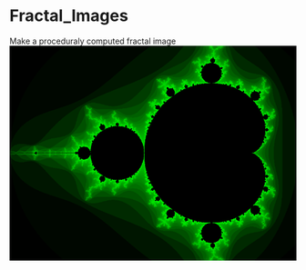 # Fractal_Images
Make a proceduraly computed fractal image
![Fractal Image](https://github.com/nikkaramessinis/Fractal_Images/blob/master/Fractal%20Creator/Fractal%20Creator/test.bmp)
